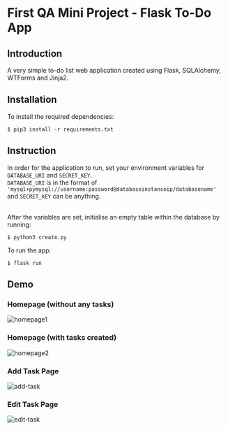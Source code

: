 # First QA Mini Project - Flask To-Do App

## Introduction

A very simple to-do list web application created using Flask, SQLAlchemy, WTForms and Jinja2.

## Installation

To install the required dependencies:

```
$ pip3 install -r requirements.txt
```

## Instruction

In order for the application to run, set your environment variables for `DATABASE_URI` and `SECRET_KEY`.<br/>
`DATABASE_URI` is in the format of `'mysql+pymysql://username:password@databaseinstanceip/databasename'` and `SECRET_KEY` can be anything.<br/><br/>

After the variables are set, initialise an empty table within the database by running:

```
$ python3 create.py
```

To run the app:

```
$ flask run
```

## Demo

### Homepage (without any tasks)

![homepage1](https://user-images.githubusercontent.com/54101378/117377894-3b840000-aecc-11eb-8df4-a4eefb4400e6.png)

### Homepage (with tasks created)

![homepage2](https://user-images.githubusercontent.com/54101378/117377911-48a0ef00-aecc-11eb-8a96-c3000c7ffbdf.png)

### Add Task Page

![add-task](https://user-images.githubusercontent.com/54101378/117377952-5787a180-aecc-11eb-834f-fc825fb6a22c.png)

### Edit Task Page

![edit-task](https://user-images.githubusercontent.com/54101378/117377974-5fdfdc80-aecc-11eb-9355-59decc264c18.png)
